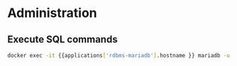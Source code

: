 # Administration

## Execute SQL commands
```bash
docker exec -it {{applications['rdbms-mariadb'].hostname }} mariadb -u root -p
```